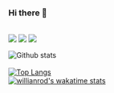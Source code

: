 ### Hi there 👋
<br>
<img src="https://img.shields.io/badge/python%20-%2314354C.svg?&style=for-the-badge&logo=python&logoColor=white"/> <img src ="https://img.shields.io/badge/postgres-%23316192.svg?&style=for-the-badge&logo=postgresql&logoColor=white"/> <img src="https://img.shields.io/badge/javascript%20-%23323330.svg?&style=for-the-badge&logo=javascript&logoColor=%23F7DF1E"/> 

![Github stats](https://github-readme-stats.vercel.app/api?username=andwati&count_private=true&show_icons=true&theme=cobalt)
<br>
<br>
[![Top Langs](https://github-readme-stats.vercel.app/api/top-langs/?username=andwati&langs_count=10&layout=compact&theme=cobalt)](https://github.com/anuraghazra/github-readme-stats)
<br>
[![willianrod's wakatime stats](https://github-readme-stats.vercel.app/api/wakatime?username=Ian_Andwati)](https://github.com/anuraghazra/github-readme-stats)



